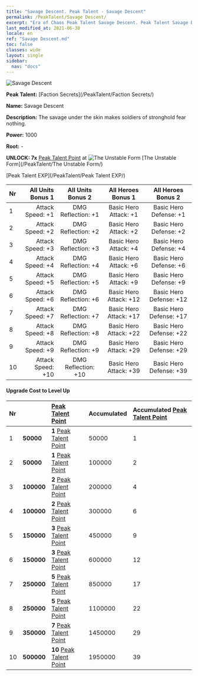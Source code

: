 ```yaml
---
title: "Savage Descent. Peak Talent - Savage Descent"
permalink: /PeakTalent/Savage Descent/
excerpt: "Era of Chaos Peak Talent Savage Descent. Peak Talent Savage Descent. Savage Descent"
last_modified_at: 2021-06-30
locale: en
ref: "Savage Descent.md"
toc: false
classes: wide
layout: single
sidebar:
  nav: "docs"
---
```


  ![Savage Descent](/images/pt/talent_3003.png)

  **Peak Talent:** [Faction Secrets](/PeakTalent/Faction Secrets/)

  **Name:** Savage Descent

  **Description:** The savage under the skin makes soldiers of stronghold fear nothing.

  **Power:** 1000

  **Root:** -

  **UNLOCK: 7x** [Peak Talent Point](/Items/con_934/) at ![The Unstable Form](/images/pt/talent_3002.png) [The Unstable Form](/PeakTalent/The Unstable Form/)

  [Peak Talent EXP](/PeakTalent/Peak Talent EXP/)

  | Nr | All Units Bonus 1 | All Units Bonus 2 | All Heroes Bonus 1 | All Heroes Bonus 2 |
  |:---|--------------:|:-------------:|:-------------:|:-------------:|
  | 1 | Attack Speed: +1 | DMG Reflection: +1 | Basic Hero Attack: +1 | Basic Hero Defense: +1 |
  | 2 | Attack Speed: +2 | DMG Reflection: +2 | Basic Hero Attack: +2 | Basic Hero Defense: +2 |
  | 3 | Attack Speed: +3 | DMG Reflection: +3 | Basic Hero Attack: +4 | Basic Hero Defense: +4 |
  | 4 | Attack Speed: +4 | DMG Reflection: +4 | Basic Hero Attack: +6 | Basic Hero Defense: +6 |
  | 5 | Attack Speed: +5 | DMG Reflection: +5 | Basic Hero Attack: +9 | Basic Hero Defense: +9 |
  | 6 | Attack Speed: +6 | DMG Reflection: +6 | Basic Hero Attack: +12 | Basic Hero Defense: +12 |
  | 7 | Attack Speed: +7 | DMG Reflection: +7 | Basic Hero Attack: +17 | Basic Hero Defense: +17 |
  | 8 | Attack Speed: +8 | DMG Reflection: +8 | Basic Hero Attack: +22 | Basic Hero Defense: +22 |
  | 9 | Attack Speed: +9 | DMG Reflection: +9 | Basic Hero Attack: +29 | Basic Hero Defense: +29 |
  | 10 | Attack Speed: +10 | DMG Reflection: +10 | Basic Hero Attack: +39 | Basic Hero Defense: +39 |


#### Upgrade Cost to Level Up

  | Nr | <i class="fas fa-coins"/> | [Peak Talent Point](/Items/con_934/) | Accumulated <i class="fas fa-coins"/> | Accumulated [Peak Talent Point](/Items/con_934/) |
  |:---|:--------------|:-------------|:-------------|:-------------|
  | 1 | **50000** | **1** [Peak Talent Point](/Items/con_934/) | 50000 | 1 |
  | 2 | **50000** | **1** [Peak Talent Point](/Items/con_934/) | 100000 | 2 |
  | 3 | **100000** | **2** [Peak Talent Point](/Items/con_934/) | 200000 | 4 |
  | 4 | **100000** | **2** [Peak Talent Point](/Items/con_934/) | 300000 | 6 |
  | 5 | **150000** | **3** [Peak Talent Point](/Items/con_934/) | 450000 | 9 |
  | 6 | **150000** | **3** [Peak Talent Point](/Items/con_934/) | 600000 | 12 |
  | 7 | **250000** | **5** [Peak Talent Point](/Items/con_934/) | 850000 | 17 |
  | 8 | **250000** | **5** [Peak Talent Point](/Items/con_934/) | 1100000 | 22 |
  | 9 | **350000** | **7** [Peak Talent Point](/Items/con_934/) | 1450000 | 29 |
  | 10 | **500000** | **10** [Peak Talent Point](/Items/con_934/) | 1950000 | 39 |
